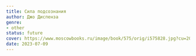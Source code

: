 ```yaml
---
title: Сила подсознания
author: Джо Диспенза
genre:
- other
status: future
cover: https://www.moscowbooks.ru/image/book/575/orig/i575828.jpg?cu=20180101000000
date: 2023-07-09
---
```


